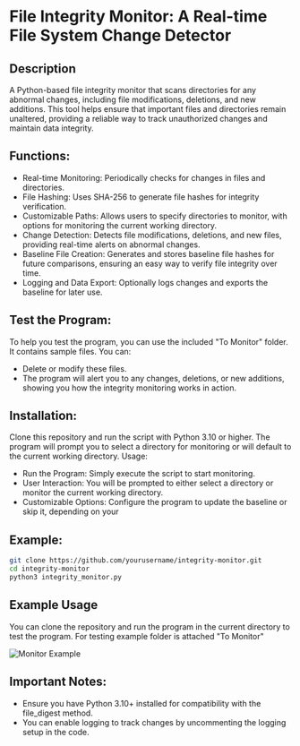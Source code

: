# File Integrity Monitor: A Real-time File System Change Detector

## Description
A Python-based file integrity monitor that scans directories for any abnormal changes, including file modifications, deletions, and new additions. 
This tool helps ensure that important files and directories remain unaltered, providing a reliable way to track unauthorized changes and maintain data integrity.

## Functions:
- Real-time Monitoring: Periodically checks for changes in files and directories.
- File Hashing: Uses SHA-256 to generate file hashes for integrity verification.
- Customizable Paths: Allows users to specify directories to monitor, with options for monitoring the current working directory.
- Change Detection: Detects file modifications, deletions, and new files, providing real-time alerts on abnormal changes.
- Baseline File Creation: Generates and stores baseline file hashes for future comparisons, ensuring an easy way to verify file integrity over time.
- Logging and Data Export: Optionally logs changes and exports the baseline for later use.

## Test the Program:
To help you test the program, you can use the included "To Monitor" folder. It contains sample files. 
You can:
- Delete or modify these files.
- The program will alert you to any changes, deletions, or new additions, showing you how the integrity monitoring works in action.

## Installation:
Clone this repository and run the script with Python 3.10 or higher. The program will prompt you to select a directory for monitoring or will default to the current working directory.
Usage:
- Run the Program: Simply execute the script to start monitoring.
- User Interaction: You will be prompted to either select a directory or monitor the current working directory.
- Customizable Options: Configure the program to update the baseline or skip it, depending on your

## Example:
``` bash
git clone https://github.com/yourusername/integrity-monitor.git
cd integrity-monitor
python3 integrity_monitor.py
```


## Example Usage
You can clone the repository and run the program in the current directory to test the program. For testing example folder is attached "To Monitor"

![Monitor Example](https://github.com/user-attachments/assets/96ff99a4-0173-40e3-ad59-00783cbe110b)


## Important Notes:
- Ensure you have Python 3.10+ installed for compatibility with the file_digest method.
- You can enable logging to track changes by uncommenting the logging setup in the code.
